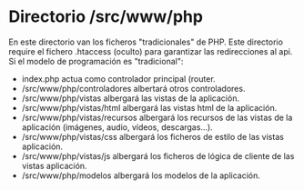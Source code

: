 # Directorio /src/www/php #
En este directorio van los ficheros "tradicionales" de PHP.
Este directorio require el fichero .htaccess (oculto) para garantizar las redirecciones al api.
Si el modelo de programación es "tradicional":
- index.php actua como controlador principal (router.
- /src/www/php/controladores albertará otros controladores.
- /src/www/php/vistas albergará las vistas de la aplicación.
- /src/www/php/vistas/html albergará las vistas html de la aplicación.
- /src/www/php/vistas/recursos albergará los recursos de las vistas de la aplicación (imágenes, audio, vídeos, descargas...).
- /src/www/php/vistas/css albergará los ficheros de estilo de las vistas aplicación.
- /src/www/php/vistas/js albergará los ficheros de lógica de cliente de las vistas aplicación.
- /src/www/php/modelos albergará los modelos de la aplicación.
